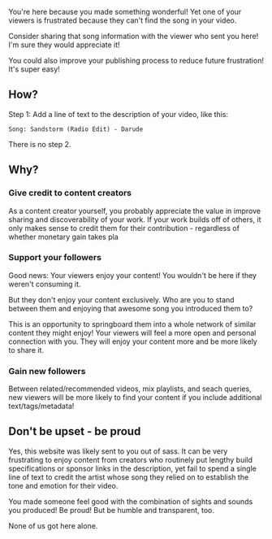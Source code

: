 You're here because you made something wonderful!  Yet one of your viewers is frustrated because they can't find the song in your video.

Consider sharing that song information with the viewer who sent you here!  I'm sure they would appreciate it!

You could also improve your publishing process to reduce future frustration!  It's super easy!

## How?

Step 1: Add a line of text to the description of your video, like this:

````
Song: Sandstorm (Radio Edit) - Darude
````

There is no step 2.

## Why?

### Give credit to content creators

As a content creator yourself, you probably appreciate the value in improve sharing and discoverability of your work.  If your work builds off of others, it only makes sense to credit them for their contribution - regardless of whether monetary gain takes pla

### Support your followers

Good news: Your viewers enjoy your content!  You wouldn't be here if they weren't consuming it.

But they don't enjoy your content exclusively.  Who are you to stand between them and enjoying that awesome song you introduced them to?

This is an opportunity to springboard them into a whole network of similar content they might enjoy!  Your viewers will feel a more open and personal connection with you.  They will enjoy your content more and be more likely to share it.

### Gain new followers

Between related/recommended videos, mix playlists, and seach queries, new viewers will be more likely to find your content if you include additional text/tags/metadata!

## Don't be upset - be proud

Yes, this website was likely sent to you out of sass.  It can be very frustrating to enjoy content from creators who routinely put lengthy build specifications or sponsor links in the description, yet fail to spend a single line of text to credit the artist whose song they relied on to establish the tone and emotion for their video.

You made someone feel good with the combination of sights and sounds you produced!  Be proud!  But be humble and transparent, too.

None of us got here alone.
